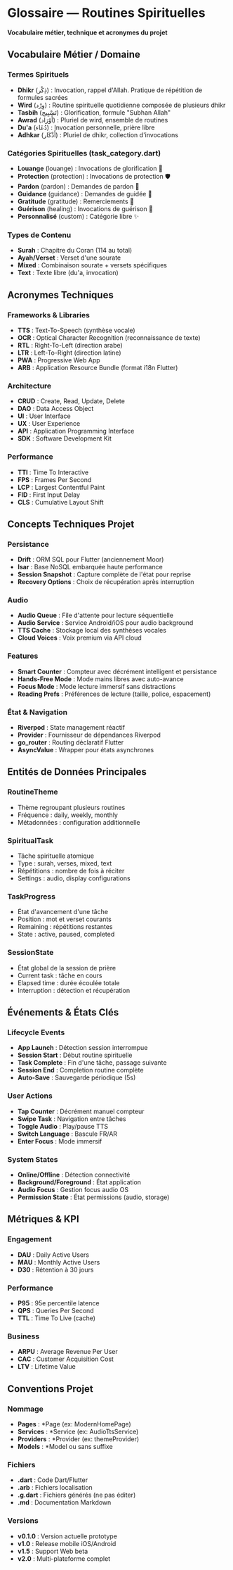 # Glossaire — Routines Spirituelles
**Vocabulaire métier, technique et acronymes du projet**

## Vocabulaire Métier / Domaine

### Termes Spirituels
- **Dhikr** (ذِكْر) : Invocation, rappel d'Allah. Pratique de répétition de formules sacrées
- **Wird** (وِرْد) : Routine spirituelle quotidienne composée de plusieurs dhikr
- **Tasbih** (تَسْبِيح) : Glorification, formule "Subhan Allah" 
- **Awrad** (أَوْرَاد) : Pluriel de wird, ensemble de routines
- **Du'a** (دُعَاء) : Invocation personnelle, prière libre
- **Adhkar** (أَذْكَار) : Pluriel de dhikr, collection d'invocations

### Catégories Spirituelles (task_category.dart)
- **Louange** (louange) : Invocations de glorification 📿
- **Protection** (protection) : Invocations de protection 🛡️
- **Pardon** (pardon) : Demandes de pardon 🤲
- **Guidance** (guidance) : Demandes de guidée 🌟
- **Gratitude** (gratitude) : Remerciements 🙏
- **Guérison** (healing) : Invocations de guérison 💚
- **Personnalisé** (custom) : Catégorie libre ✨

### Types de Contenu
- **Surah** : Chapitre du Coran (114 au total)
- **Ayah/Verset** : Verset d'une sourate
- **Mixed** : Combinaison sourate + versets spécifiques
- **Text** : Texte libre (du'a, invocation)

## Acronymes Techniques

### Frameworks & Libraries
- **TTS** : Text-To-Speech (synthèse vocale)
- **OCR** : Optical Character Recognition (reconnaissance de texte)
- **RTL** : Right-To-Left (direction arabe)
- **LTR** : Left-To-Right (direction latine)
- **PWA** : Progressive Web App
- **ARB** : Application Resource Bundle (format i18n Flutter)

### Architecture
- **CRUD** : Create, Read, Update, Delete
- **DAO** : Data Access Object
- **UI** : User Interface
- **UX** : User Experience  
- **API** : Application Programming Interface
- **SDK** : Software Development Kit

### Performance
- **TTI** : Time To Interactive
- **FPS** : Frames Per Second
- **LCP** : Largest Contentful Paint
- **FID** : First Input Delay
- **CLS** : Cumulative Layout Shift

## Concepts Techniques Projet

### Persistance
- **Drift** : ORM SQL pour Flutter (anciennement Moor)
- **Isar** : Base NoSQL embarquée haute performance
- **Session Snapshot** : Capture complète de l'état pour reprise
- **Recovery Options** : Choix de récupération après interruption

### Audio
- **Audio Queue** : File d'attente pour lecture séquentielle
- **Audio Service** : Service Android/iOS pour audio background
- **TTS Cache** : Stockage local des synthèses vocales
- **Cloud Voices** : Voix premium via API cloud

### Features
- **Smart Counter** : Compteur avec décrément intelligent et persistance
- **Hands-Free Mode** : Mode mains libres avec auto-avance
- **Focus Mode** : Mode lecture immersif sans distractions
- **Reading Prefs** : Préférences de lecture (taille, police, espacement)

### État & Navigation
- **Riverpod** : State management réactif
- **Provider** : Fournisseur de dépendances Riverpod
- **go_router** : Routing déclaratif Flutter
- **AsyncValue** : Wrapper pour états asynchrones

## Entités de Données Principales

### RoutineTheme
- Thème regroupant plusieurs routines
- Fréquence : daily, weekly, monthly
- Métadonnées : configuration additionnelle

### SpiritualTask  
- Tâche spirituelle atomique
- Type : surah, verses, mixed, text
- Répétitions : nombre de fois à réciter
- Settings : audio, display configurations

### TaskProgress
- État d'avancement d'une tâche
- Position : mot et verset courants
- Remaining : répétitions restantes
- State : active, paused, completed

### SessionState
- État global de la session de prière
- Current task : tâche en cours
- Elapsed time : durée écoulée totale
- Interruption : détection et récupération

## Événements & États Clés

### Lifecycle Events
- **App Launch** : Détection session interrompue
- **Session Start** : Début routine spirituelle
- **Task Complete** : Fin d'une tâche, passage suivante
- **Session End** : Completion routine complète
- **Auto-Save** : Sauvegarde périodique (5s)

### User Actions
- **Tap Counter** : Décrément manuel compteur
- **Swipe Task** : Navigation entre tâches
- **Toggle Audio** : Play/pause TTS
- **Switch Language** : Bascule FR/AR
- **Enter Focus** : Mode immersif

### System States
- **Online/Offline** : Détection connectivité
- **Background/Foreground** : État application
- **Audio Focus** : Gestion focus audio OS
- **Permission State** : État permissions (audio, storage)

## Métriques & KPI

### Engagement
- **DAU** : Daily Active Users
- **MAU** : Monthly Active Users  
- **D30** : Rétention à 30 jours

### Performance
- **P95** : 95e percentile latence
- **QPS** : Queries Per Second
- **TTL** : Time To Live (cache)

### Business
- **ARPU** : Average Revenue Per User
- **CAC** : Customer Acquisition Cost
- **LTV** : Lifetime Value

## Conventions Projet

### Nommage
- **Pages** : *Page (ex: ModernHomePage)
- **Services** : *Service (ex: AudioTtsService)
- **Providers** : *Provider (ex: themeProvider)
- **Models** : *Model ou sans suffixe

### Fichiers
- **.dart** : Code Dart/Flutter
- **.arb** : Fichiers localisation
- **.g.dart** : Fichiers générés (ne pas éditer)
- **.md** : Documentation Markdown

### Versions
- **v0.1.0** : Version actuelle prototype
- **v1.0** : Release mobile iOS/Android
- **v1.5** : Support Web beta
- **v2.0** : Multi-plateforme complet